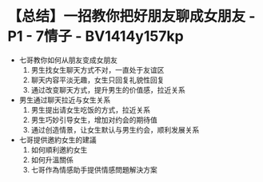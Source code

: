 # 【总结】一招教你把好朋友聊成女朋友 - P1 - 7情子 - BV1414y157kp

-   七哥教你如何从朋友变成女朋友
    1.  男生找女生聊天方式不对，一直处于友谊区
    2.  聊天内容平淡无趣，女生只回复礼貌性回复
    3.  通过改变聊天方式，提升男生的价值感，拉近关系
-   男生通过聊天拉近与女生关系
    1.  男生提出请女生吃饭的方式，拉近关系
    2.  男生巧妙引导女生，增加对约会的期待值
    3.  通过创造情景，让女生默认与男生约会，顺利发展关系
-   七哥提供邀約女生的建議
    1.  如何順利邀約女生
    2.  如何升溫關係
    3.  七哥作為情感助手提供情感問題解決方案